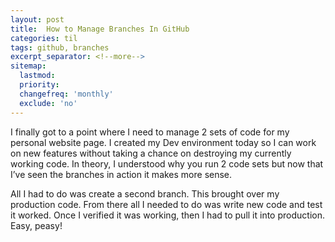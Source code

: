 ```yaml
---
layout: post
title:  How to Manage Branches In GitHub
categories: til
tags: github, branches
excerpt_separator: <!--more-->
sitemap:
  lastmod: 
  priority: 
  changefreq: 'monthly'
  exclude: 'no'
---
```

I finally got to a point where I need to manage 2 sets of code<!--more--> for my personal website page. I created my Dev environment today so I can work on new features without taking a chance on destroying my currently working code. In theory, I understood why you run 2 code sets but now that I’ve seen the branches in action it makes more sense. 

All I had to do was create a second branch. This brought over my production code. From there all I needed to do was write new code and test it worked. Once I verified it was working, then I had to pull it into production. Easy, peasy!
